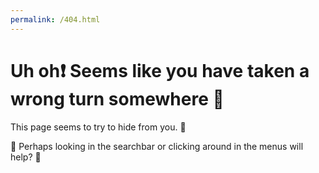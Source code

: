 ```yaml
---
permalink: /404.html
---
```


<!-- markdownlint-disable MD026 -->
# Uh oh:heavy_exclamation_mark: Seems like you have taken a wrong turn somewhere :construction:
<!-- markdownlint-enable MD026 -->

This page seems to try to hide from you. :dragon_face:

:circus_tent:
Perhaps looking in the searchbar or clicking around in the menus will help?
:space_invader:
